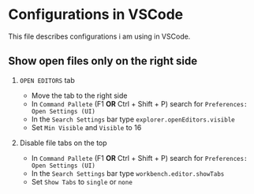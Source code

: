 # Configurations in VSCode

This file describes configurations i am using in VSCode.

## Show open files only on the right side

1. `OPEN EDITORS` tab
   - Move the tab to the right side
   - In `Command Pallete` (F1 **OR** Ctrl + Shift + P) search for `Preferences: Open Settings (UI)`
   - In the `Search Settings` bar type `explorer.openEditors.visible`
   - Set `Min Visible` and `Visible` to 16

2. Disable file tabs on the top
   - In `Command Pallete` (F1 **OR** Ctrl + Shift + P) search for `Preferences: Open Settings (UI)`
   - In the `Search Settings` bar type `workbench.editor.showTabs`
   - Set `Show Tabs` to `single` or `none`
